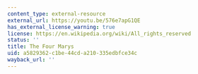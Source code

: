 ```yaml
---
content_type: external-resource
external_url: https://youtu.be/576e7apG1QE
has_external_license_warning: true
license: https://en.wikipedia.org/wiki/All_rights_reserved
status: ''
title: The Four Marys
uid: a5829362-c1be-44cd-a210-335edbfce34c
wayback_url: ''
---
```

